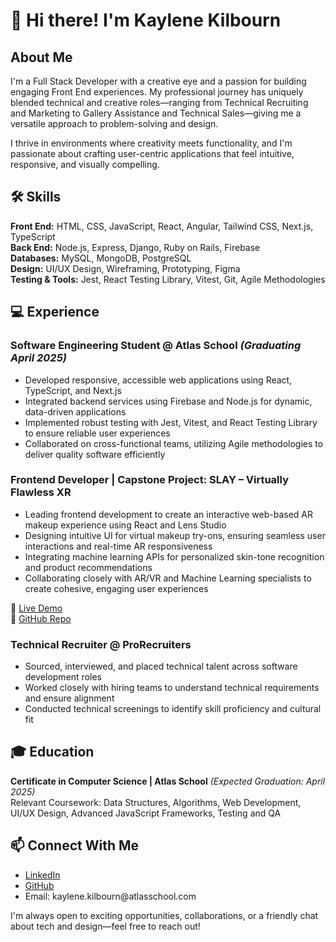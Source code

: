 # 👋 Hi there! I'm Kaylene Kilbourn

## About Me

I'm a Full Stack Developer with a creative eye and a passion for building engaging Front End experiences. My professional journey has uniquely blended technical and creative roles—ranging from Technical Recruiting and Marketing to Gallery Assistance and Technical Sales—giving me a versatile approach to problem-solving and design.

I thrive in environments where creativity meets functionality, and I'm passionate about crafting user-centric applications that feel intuitive, responsive, and visually compelling.

## 🛠 Skills

**Front End:** HTML, CSS, JavaScript, React, Angular, Tailwind CSS, Next.js, TypeScript\
**Back End:** Node.js, Express, Django, Ruby on Rails, Firebase\
**Databases:** MySQL, MongoDB, PostgreSQL\
**Design:** UI/UX Design, Wireframing, Prototyping, Figma\
**Testing & Tools:** Jest, React Testing Library, Vitest, Git, Agile Methodologies

## 💻 Experience

### Software Engineering Student @ Atlas School *(Graduating April 2025)*

- Developed responsive, accessible web applications using React, TypeScript, and Next.js
- Integrated backend services using Firebase and Node.js for dynamic, data-driven applications
- Implemented robust testing with Jest, Vitest, and React Testing Library to ensure reliable user experiences
- Collaborated on cross-functional teams, utilizing Agile methodologies to deliver quality software efficiently

### Frontend Developer | Capstone Project: SLAY – Virtually Flawless XR

- Leading frontend development to create an interactive web-based AR makeup experience using React and Lens Studio
- Designing intuitive UI for virtual makeup try-ons, ensuring seamless user interactions and real-time AR responsiveness
- Integrating machine learning APIs for personalized skin-tone recognition and product recommendations
- Collaborating closely with AR/VR and Machine Learning specialists to create cohesive, engaging user experiences

 🔗 [Live Demo](https://lnkd.in/gVZCaie4)\
 📂 [GitHub Repo](https://github.com/Srixx24/CapstoneSLAY)

### Technical Recruiter @ ProRecruiters

- Sourced, interviewed, and placed technical talent across software development roles
- Worked closely with hiring teams to understand technical requirements and ensure alignment
- Conducted technical screenings to identify skill proficiency and cultural fit

## 🎓 Education

**Certificate in Computer Science | Atlas School** *(Expected Graduation: April 2025)*\
Relevant Coursework: Data Structures, Algorithms, Web Development, UI/UX Design, Advanced JavaScript Frameworks, Testing and QA

## 📫 Connect With Me

- [LinkedIn](https://www.linkedin.com/in/kaylenekilbourn/)
- [GitHub](https://github.com/KayKilb)
- Email: kaylene.kilbourn\@atlasschool.com

I'm always open to exciting opportunities, collaborations, or a friendly chat about tech and design—feel free to reach out!
